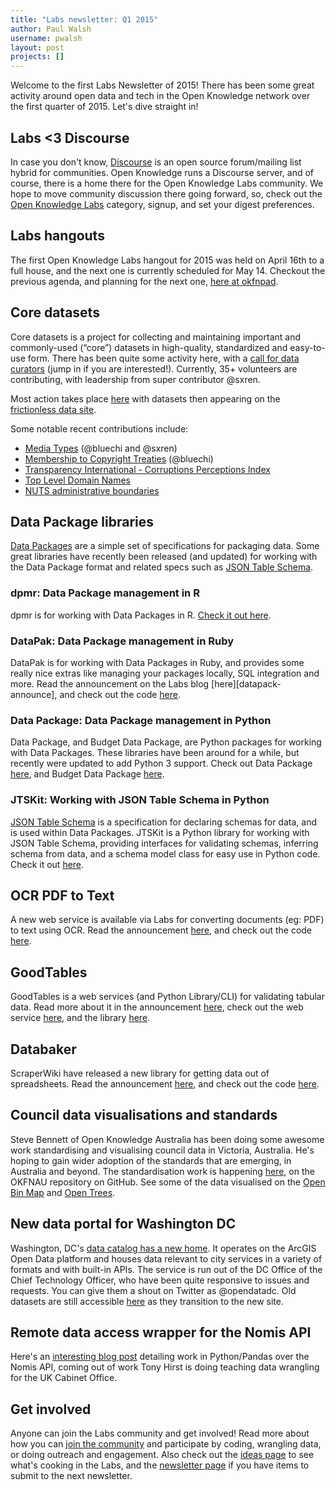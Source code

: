 ```yaml
---
title: "Labs newsletter: Q1 2015"
author: Paul Walsh
username: pwalsh
layout: post
projects: []
---
```


Welcome to the first Labs Newsletter of 2015! There has been some great activity around open data and tech in the Open Knowledge network over the first quarter of 2015. Let's dive straight in!

## Labs <3 Discourse

In case you don't know, [Discourse][discourse] is an open source forum/mailing list hybrid for communities. Open Knowledge runs a Discourse server, and of course, there is a home there for the Open Knowledge Labs community. We hope to move community discussion there going forward, so, check out the [Open Knowledge Labs][labs-discussion] category, signup, and set your digest preferences.


## Labs hangouts

The first Open Knowledge Labs hangout for 2015 was held on April 16th to a full house, and the next one is currently scheduled for May 14. Checkout the previous agenda, and planning for the next one, [here at okfnpad][labs-pad].


## Core datasets

Core datasets is a project for collecting and maintaining important and commonly-used (“core”) datasets in high-quality, standardized and easy-to-use form. There has been quite some activity here, with a [call for data curators][core-datasets] (jump in if you are interested!). Currently, 35+ volunteers are contributing, with leadership from super contributor @sxren.

Most action takes place [here][core-issues] with datasets then appearing on the [frictionless data site][core-published].

Some notable recent contributions include:

* [Media Types][core-one] (@bluechi and @sxren)
* [Membership to Copyright Treaties][core-two] (@bluechi)
* [Transparency International - Corruptions Perceptions Index][corruption]
* [Top Level Domain Names][tlds]
* [NUTS administrative boundaries][nuts]

## Data Package libraries

[Data Packages][datapackage] are a simple set of specifications for packaging data. Some great libraries have recently been released (and updated) for working with the Data Package format and related specs such as [JSON Table Schema][jsontableschema].

### dpmr: Data Package management in R

dpmr is for working with Data Packages in R. [Check it out here][dpmr].

### DataPak: Data Package management in Ruby

DataPak is for working with Data Packages in Ruby, and provides some really nice extras like managing your packages locally, SQL integration and more. Read the announcement on the Labs blog [here][datapack-announce], and check out the code [here][datapak].

### Data Package: Data Package management in Python

Data Package, and Budget Data Package, are Python packages for working with Data Packages. These libraries have been around for a while, but recently were updated to add Python 3 support. Check out Data Package [here][dp], and Budget Data Package [here][bdp].

### JTSKit: Working with JSON Table Schema in Python

[JSON Table Schema][jsontableschema] is a specification for declaring schemas for data, and is used within Data Packages. JTSKit is a Python library for working with JSON Table Schema, providing interfaces for validating schemas, inferring schema from data, and a schema model class for easy use in Python code. Check it out [here][jtskit].

## OCR PDF to Text

A new web service is available via Labs for converting documents (eg: PDF) to text using OCR. Read the announcement [here][ocr-announce], and check out the code [here][ocr].

## GoodTables

GoodTables is a web services (and Python Library/CLI) for validating tabular data. Read more about it in the announcement [here][gt-announce], check out the web service [here][gt], and the library [here][gtlib].

## Databaker

ScraperWiki have released a new library for getting data out of spreadsheets. Read the announcement [here][dt-announce], and check out the code [here][databaker].

## Council data visualisations and standards

Steve Bennett of Open Knowledge Australia has been doing some awesome work standardising and visualising council data in Victoria, Australia. He's hoping to gain wider adoption of the standards that are emerging, in Australia and beyond. The standardisation work is happening [here][ocd-repo], on the OKFNAU repository on GitHub. See some of the data visualised on the [Open Bin Map][openbins] and [Open Trees][opentrees].

## New data portal for Washington DC

Washington, DC's [data catalog has a new home][washington-new]. It operates on the ArcGIS Open Data platform and houses data relevant to city services in a variety of formats and with built-in APIs. The service is run out of the DC Office of the Chief Technology Officer, who have been quite responsive to issues and requests. You can give them a shout on Twitter as @opendatadc. Old datasets are still accessible [here][washington-old] as they transition to the new site.

## Remote data access wrapper for the Nomis API

Here's an [interesting blog post][nomis] detailing work in Python/Pandas over the Nomis API, coming out of work Tony Hirst is doing teaching data wrangling for the UK Cabinet Office.

## Get involved

Anyone can join the Labs community and get involved! Read more about how you can [join the community][join] and participate by coding, wrangling data, or doing outreach and engagement. Also check out the [ideas page][ideas] to see what's cooking in the Labs, and the [newsletter page][newsletter] if you have items to submit to the next newsletter.

[join]:	http://okfnlabs.org/join/
[ideas]: http://okfnlabs.org/ideas/
[newsletter]: http://okfnlabs.org/newsletter.html
[labs-discussion]: https://discuss.okfn.org/c/open-knowledge-labs
[discourse]: http://www.discourse.org/
[labs-pad]: https://pad.okfn.org/p/labs-hangouts
[core-datasets]: http://okfnlabs.org/blog/2015/01/03/data-curators-wanted-for-core-datasets.html
[core-issues]: https://github.com/datasets/registry/issues
[core-published]: http://data.okfn.org/data/
[core-one]: http://data.okfn.org/data/core/media-types
[core-two]: http://data.okfn.org/data/core/membership-to-copyright-treaties
[datapackage]: http://data.okfn.org/doc/data-package
[jsontableschema]: http://dataprotocols.org/json-table-schema/
[dpmr]: http://christophergandrud.github.io/dpmr/
[datapak-announce]: http://okfnlabs.org/blog/2015/04/26/datapak.html
[datapak]: https://github.com/textkit/datapak
[dp]: https://github.com/tryggvib/datapackage
[bdp]: https://github.com/tryggvib/budgetdatapackage
[jtskit]: https://github.com/okfn/jtskit-py
[washington-new]: http://opendata.dc.gov/
[washington-old]: http://legacy.data.dc.gov/
[ocr-announce]: http://okfnlabs.org/blog/2015/02/21/documents-to-text.html
[ocr]: https://github.com/mattfullerton/tika-tesseract-docker
[gt-announce]: http://okfnlabs.org/blog/2015/03/06/goodtables-web-service.html
[gt]: http://goodtables.okfnlabs.org/
[gtlib]: https://github.com/okfn/goodtables
[databaker]: https://github.com/scraperwiki/databaker
[dt-announce]: https://blog.scraperwiki.com/2015/03/databaker-making-spreadsheets-usable/
[nomis]: http://blog.ouseful.info/2015/03/09/sketching-out-a-python-pandas-remote-data-access-wrapper-for-the-nomis-api/
[ocd-repo]: https://github.com/OKFNau/open-council-data
[opentrees]: http://opentrees.org/
[openbins]: http://openbinmap.org/
[nuts]: http://data.okfn.org/data/core/geo-nuts-administrative-boundaries
[corruption]: http://data.okfn.org/data/core/corruption-perceptions-index
[tlds]: http://data.okfn.org/data/core/top-level-domain-names

